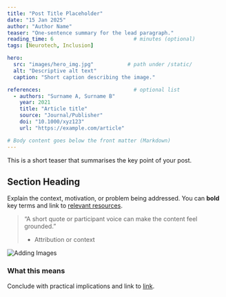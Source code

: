 ```yaml
---
title: "Post Title Placeholder"
date: "15 Jan 2025"
author: "Author Name"
teaser: "One-sentence summary for the lead paragraph."
reading_time: 6                          # minutes (optional)
tags: [Neurotech, Inclusion]

hero:
  src: "images/hero_img.jpg"           # path under /static/
  alt: "Descriptive alt text"
  caption: "Short caption describing the image."

references:                              # optional list
  - authors: "Surname A, Surname B"
    year: 2021
    title: "Article title"
    source: "Journal/Publisher"
    doi: "10.1000/xyz123"
    url: "https://example.com/article"

# Body content goes below the front matter (Markdown)
---
```

This is a short teaser that summarises the key point of your post.

## Section Heading
Explain the context, motivation, or problem being addressed. You can **bold** key terms and link to [relevant resources](/resources/).

> “A short quote or participant voice can make the content feel grounded.”
>
> - Attribution or context

![Adding Images](/static/data/news/images/hero_img.jpg)


### What this means
Conclude with practical implications and link to [link](/link/).
